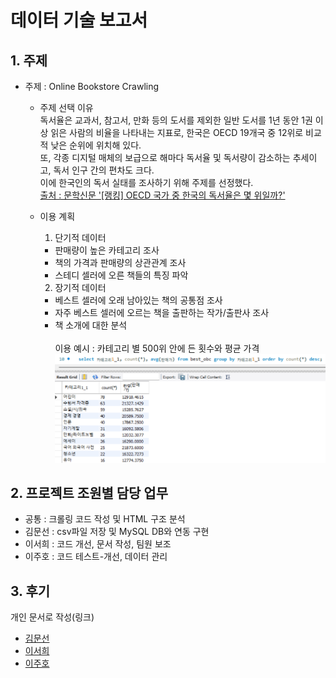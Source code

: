 
# 데이터 기술 보고서
## 1. 주제 
  * 주제 : Online Bookstore Crawling
      * 주제 선택 이유<br>
      독서율은 교과서, 참고서, 만화 등의 도서를 제외한 일반 도서를 1년 동안 1권 이상 읽은 사람의 비율을 나타내는 지표로,
      한국은 OECD 19개국 중 12위로 비교적 낮은 순위에 위치해 있다.<br>
      또, 각종 디지털 매체의 보급으로 해마다 독서율 및 독서량이 감소하는 추세이고, 독서 인구 간의 편차도 크다.<br>
      이에 한국인의 독서 실태를 조사하기 위해 주제를 선정했다.<br>
      [출처 : 문학신문 '[랭킹] OECD 국가 중 한국의 독서율은 몇 위일까?'](https://www.munhakin.kr/news/articleView.html?idxno=745)
      * 이용 계획
      
        1. 단기적 데이터<br>
        * 판매량이 높은 카테고리 조사
        * 책의 가격과 판매량의 상관관계 조사
        * 스테디 셀러에 오른 책들의 특징 파악
        2. 장기적 데이터<br>
        * 베스트 셀러에 오래 남아있는 책의 공통점 조사
        * 자주 베스트 셀러에 오르는 책을 출판하는 작가/출판사 조사
        * 책 소개에 대한 분석<br><br>
        이용 예시 : 카테고리 별 500위 안에 든 횟수와 평균 가격![이용예시](img/data_used.png)
       
## 2. 프로젝트 조원별 담당 업무
* 공통 : 크롤링 코드 작성 및 HTML 구조 분석
* 김문선 : csv파일 저장 및 MySQL DB와 연동 구현 
* 이서희 : 코드 개선, 문서 작성, 팀원 보조
* 이주호 : 코드 테스트-개선, 데이터 관리
## 3. 후기
개인 문서로 작성(링크)
* [김문선](후기-김문선.md)
* [이서희](후기-이서희.md)
* [이주호](후기-이주호.md)


